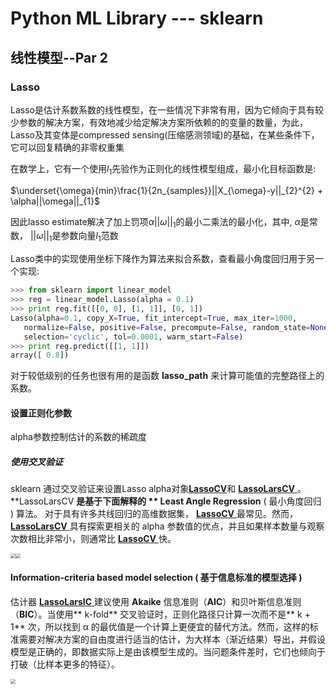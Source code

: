 # Python ML Library --- sklearn

## 线性模型--Par 2

### Lasso

Lasso是估计系数系数的线性模型，在一些情况下非常有用，因为它倾向于具有较少参数的解决方案，有效地减少给定解决方案所依赖的的变量的数量，为此，Lasso及其变体是compressed sensing(压缩感测领域)的基础，在某些条件下，它可以回复精确的非零权重集

在数学上，它有一个使用$l_{1}$先验作为正则化的线性模型组成，最小化目标函数是:

$\underset{\omega}{min}\frac{1}{2n_{samples}}||X_{\omega}-y||_{2}^{2} + \alpha||\omega||_{1}$

因此lasso estimate解决了加上罚项$\alpha||\omega||_{1}$的最小二乘法的最小化，其中, $\alpha$是常数， $||\omega||_{1}$是参数向量$l_{1}$范数

Lasso类中的实现使用坐标下降作为算法来拟合系数，查看最小角度回归用于另一个实现:

```python
>>> from sklearn import linear_model
>>> reg = linear_model.Lasso(alpha = 0.1)
>>> print reg.fit([[0, 0], [1, 1]], [0, 1])
Lasso(alpha=0.1, copy_X=True, fit_intercept=True, max_iter=1000,
   normalize=False, positive=False, precompute=False, random_state=None,
   selection='cyclic', tol=0.0001, warm_start=False)
>>> print reg.predict([[1, 1]])
array([ 0.8])
```

对于较低级别的任务也很有用的是函数 **lasso_path** 来计算可能值的完整路径上的系数。



#### 设置正则化参数

alpha参数控制估计的系数的稀疏度

##### 使用交叉验证

sklearn 通过交叉验证来设置Lasso alpha对象[**LassoCV**](http://scikit-learn.org/stable/modules/generated/sklearn.linear_model.LassoCV.html#sklearn.linear_model.LassoCV)和 [**LassoLarsCV** ](http://scikit-learn.org/stable/modules/generated/sklearn.linear_model.LassoLarsCV.html#sklearn.linear_model.LassoLarsCV)。  **LassoLarsCV **是基于下面解释的 ** Least Angle Regression**  ( 最小角度回归 ) 算法。
对于具有许多共线回归的高维数据集， [**LassoCV** ](http://scikit-learn.org/stable/modules/generated/sklearn.linear_model.LassoCV.html#sklearn.linear_model.LassoCV)最常见。然而， [**LassoLarsCV** ](http://scikit-learn.org/stable/modules/generated/sklearn.linear_model.LassoLarsCV.html#sklearn.linear_model.LassoLarsCV)具有探索更相关的 alpha 参数值的优点，并且如果样本数量与观察次数相比非常小，则通常比 [**LassoCV** ](http://scikit-learn.org/stable/modules/generated/sklearn.linear_model.LassoCV.html#sklearn.linear_model.LassoCV)快。



<img src="C:\Users\yzk13\Desktop\sklearn\page3\1.png" style="zoom:50%"><img src="C:\Users\yzk13\Desktop\sklearn\page3\2.png" style="zoom:50%">



#### Information-criteria based model selection ( 基于信息标准的模型选择 )

估计器 [**LassoLarsIC** ](http://scikit-learn.org/stable/modules/generated/sklearn.linear_model.LassoLarsIC.html#sklearn.linear_model.LassoLarsIC)建议使用 **Akaike** 信息准则（**AIC**）和贝叶斯信息准则（**BIC**）。当使用** k-fold** 交叉验证时，正则化路径只计算一次而不是** k + 1** 次，所以找到 α 的最优值是一个计算上更便宜的替代方法。然而，这样的标准需要对解决方案的自由度进行适当的估计，为大样本（渐近结果）导出，并假设模型是正确的，即数据实际上是由该模型生成的。当问题条件差时，它们也倾向于打破（比样本更多的特征）。

<img src="C:\Users\yzk13\Desktop\sklearn\page3\3.png" style="zoom:50%">